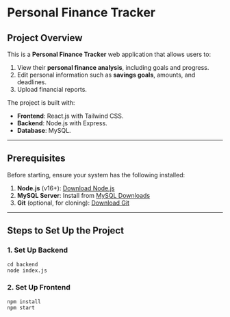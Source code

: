 # Personal Finance Tracker

## Project Overview

This is a **Personal Finance Tracker** web application that allows users to:
1. View their **personal finance analysis**, including goals and progress.
2. Edit personal information such as **savings goals**, amounts, and deadlines.
3. Upload financial reports.

The project is built with:
- **Frontend**: React.js with Tailwind CSS.
- **Backend**: Node.js with Express.
- **Database**: MySQL.

---

## Prerequisites

Before starting, ensure your system has the following installed:
1. **Node.js** (v16+): [Download Node.js](https://nodejs.org/)
2. **MySQL Server**: Install from [MySQL Downloads](https://dev.mysql.com/downloads/mysql/)
3. **Git** (optional, for cloning): [Download Git](https://git-scm.com/)

---

## Steps to Set Up the Project

### 1. Set Up Backend
```
cd backend
node index.js
```
### 2. Set Up Frontend
```
npm install
npm start
```

